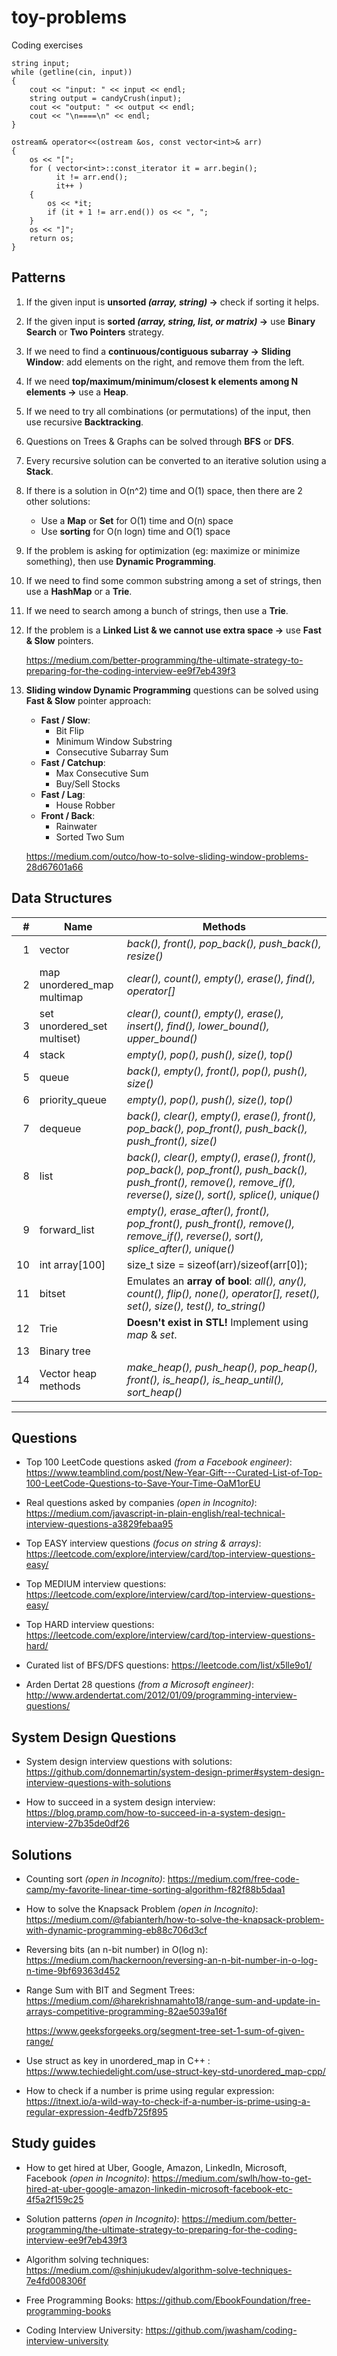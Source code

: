 # toy-problems

Coding exercises

    string input;
    while (getline(cin, input))
    {
        cout << "input: " << input << endl;
        string output = candyCrush(input);
        cout << "output: " << output << endl;
        cout << "\n====\n" << endl;
    }

    ostream& operator<<(ostream &os, const vector<int>& arr)
    {
        os << "[";
        for ( vector<int>::const_iterator it = arr.begin();
              it != arr.end();
              it++ )
        {
            os << *it;
            if (it + 1 != arr.end()) os << ", ";
        }
        os << "]";
        return os;
    }

## Patterns

1. If the given input is __unsorted _(array, string)_ &rarr;__  check if sorting it helps.

2. If the given input is __sorted _(array, string, list, or matrix)_ &rarr;__ use __Binary Search__ or __Two Pointers__ strategy.

3. If we need to find a __continuous/contiguous subarray &rarr;__ __Sliding Window__: add elements on the right, and remove them from the left.

4. If we need __top/maximum/minimum/closest k elements among N elements &rarr;__ use a __Heap__.

5. If we need to try all combinations (or permutations) of the input, then use recursive __Backtracking__.

6. Questions on Trees & Graphs can be solved through __BFS__ or __DFS__.

7. Every recursive solution can be converted to an iterative solution using a __Stack__.

8. If there is a solution in O(n^2) time and O(1) space, then there are 2 other solutions:
   - Use a __Map__ or __Set__ for O(1) time and O(n) space
   - Use __sorting__ for O(n logn) time and O(1) space

9. If the problem is asking for optimization (eg: maximize or minimize something), then use __Dynamic Programming__.

10. If we need to find some common substring among a set of strings, then use a __HashMap__ or a __Trie__.

11. If we need to search among a bunch of strings, then use a __Trie__.

12. If the problem is a __Linked List & we cannot use extra space &rarr;__ use __Fast & Slow__ pointers.

    <https://medium.com/better-programming/the-ultimate-strategy-to-preparing-for-the-coding-interview-ee9f7eb439f3>

13. __Sliding window Dynamic Programming__ questions can be solved using __Fast & Slow__ pointer approach:
    - __Fast / Slow__:
        - Bit Flip
        - Minimum Window Substring
        - Consecutive Subarray Sum
    - __Fast / Catchup__:
        - Max Consecutive Sum
        - Buy/Sell Stocks
    - __Fast / Lag__:
        - House Robber
    - __Front / Back__:
        - Rainwater
        - Sorted Two Sum

    <https://medium.com/outco/how-to-solve-sliding-window-problems-28d67601a66>

## Data Structures

|   #| Name                                | Methods                                              |
| --:|-------------------------------------|------------------------------------------------------|
|   1| vector                              | _back(), front(), pop_back(), push_back(), resize()_ |
|   2| map<br/>unordered_map<br/>multimap  | _clear(), count(), empty(), erase(), find(), operator[]_       |
|   3| set<br/>unordered_set<br/>multiset) | _clear(), count(), empty(), erase(), insert(), find(), lower_bound(), upper_bound()_ |
|   4| stack                               | _empty(), pop(), push(), size(), top()_              |
|   5| queue                               | _back(), empty(), front(), pop(), push(), size()_    |
|   6| priority_queue                      | _empty(), pop(), push(), size(), top()_              |
|   7| dequeue                             | _back(), clear(), empty(), erase(), front(), pop_back(), pop_front(), push_back(), push_front(), size()_ |
|   8| list                                | _back(), clear(), empty(), erase(), front(), pop_back(), pop_front(), push_back(), push_front(), remove(), remove_if(), reverse(), size(), sort(), splice(), unique()_  |
|   9| forward_list                        | _empty(), erase_after(), front(), pop_front(), push_front(), remove(), remove_if(), reverse(), sort(), splice_after(), unique()_ |
|  10| int array[100]                      | size_t size = sizeof(arr)/sizeof(arr[0]);            |
|  11| bitset                              | Emulates an __array of bool__: _all(), any(), count(), flip(), none(), operator[], reset(), set(), size(), test(), to_string()_ |
|  12| Trie                                | __Doesn't exist in STL!__ Implement using _map_ & _set_. |
|  13| Binary tree                         |                  |
|  14| Vector heap methods                 | _make_heap(), push_heap(), pop_heap(), front(), is_heap(), is_heap_until(), sort_heap()_  |

---

## Questions

- Top 100 LeetCode questions asked _(from a Facebook engineer)_: <https://www.teamblind.com/post/New-Year-Gift---Curated-List-of-Top-100-LeetCode-Questions-to-Save-Your-Time-OaM1orEU>

- Real questions asked by companies _(open in Incognito)_: <https://medium.com/javascript-in-plain-english/real-technical-interview-questions-a3829febaa95>

- Top EASY interview questions _(focus on string & arrays)_: <https://leetcode.com/explore/interview/card/top-interview-questions-easy/>

- Top MEDIUM interview questions: <https://leetcode.com/explore/interview/card/top-interview-questions-easy/>

- Top HARD interview questions: <https://leetcode.com/explore/interview/card/top-interview-questions-hard/>

- Curated list of BFS/DFS questions: <https://leetcode.com/list/x5lle9o1/>

- Arden Dertat 28 questions _(from a Microsoft engineer)_: <http://www.ardendertat.com/2012/01/09/programming-interview-questions/>

## System Design Questions

- System design interview questions with solutions: <https://github.com/donnemartin/system-design-primer#system-design-interview-questions-with-solutions>

- How to succeed in a system design interview: <https://blog.pramp.com/how-to-succeed-in-a-system-design-interview-27b35de0df26>

## Solutions

- Counting sort _(open in Incognito)_: <https://medium.com/free-code-camp/my-favorite-linear-time-sorting-algorithm-f82f88b5daa1>

- How to solve the Knapsack Problem _(open in Incognito)_: <https://medium.com/@fabianterh/how-to-solve-the-knapsack-problem-with-dynamic-programming-eb88c706d3cf>

- Reversing bits (an n-bit number) in O(log n): <https://medium.com/hackernoon/reversing-an-n-bit-number-in-o-log-n-time-9bf69363d452>

- Range Sum with BIT and Segment Trees: <https://medium.com/@harekrishnamahto18/range-sum-and-update-in-arrays-competitive-programming-82ae5039a16f>

  <https://www.geeksforgeeks.org/segment-tree-set-1-sum-of-given-range/>

- Use struct as key in unordered_map in C++ : <https://www.techiedelight.com/use-struct-key-std-unordered_map-cpp/>

- How to check if a number is prime using regular expression: <https://itnext.io/a-wild-way-to-check-if-a-number-is-prime-using-a-regular-expression-4edfb725f895>

## Study guides

- How to get hired at Uber, Google, Amazon, LinkedIn, Microsoft, Facebook _(open in Incognito)_: <https://medium.com/swlh/how-to-get-hired-at-uber-google-amazon-linkedin-microsoft-facebook-etc-4f5a2f159c25>

- Solution patterns _(open in Incognito)_: <https://medium.com/better-programming/the-ultimate-strategy-to-preparing-for-the-coding-interview-ee9f7eb439f3>

- Algorithm solving techniques: <https://medium.com/@shinjukudev/algorithm-solve-techniques-7e4fd008306f>

- Free Programming Books: <https://github.com/EbookFoundation/free-programming-books>

- Coding Interview University: <https://github.com/jwasham/coding-interview-university>
